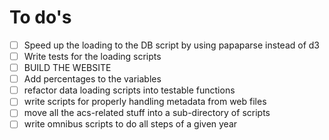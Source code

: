 # To do's

- [ ] Speed up the loading to the DB script by using papaparse instead of d3
- [ ] Write tests for the loading scripts
- [ ] BUILD THE WEBSITE
- [ ] Add percentages to the variables
- [ ] refactor data loading scripts into testable functions
- [ ] write scripts for properly handling metadata from web files
- [ ] move all the acs-related stuff into a sub-directory of scripts
- [ ] write omnibus scripts to do all steps of a given year
